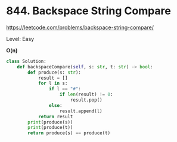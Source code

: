 # 844. Backspace String Compare

https://leetcode.com/problems/backspace-string-compare/

Level: Easy

**O(n)**

```python
class Solution:
    def backspaceCompare(self, s: str, t: str) -> bool:
        def produce(s: str):
            result = []
            for l in s:
                if l == "#":
                    if len(result) != 0:
                        result.pop()
                else:
                    result.append(l)
            return result
        print(produce(s))
        print(produce(t))
        return produce(s) == produce(t)
```